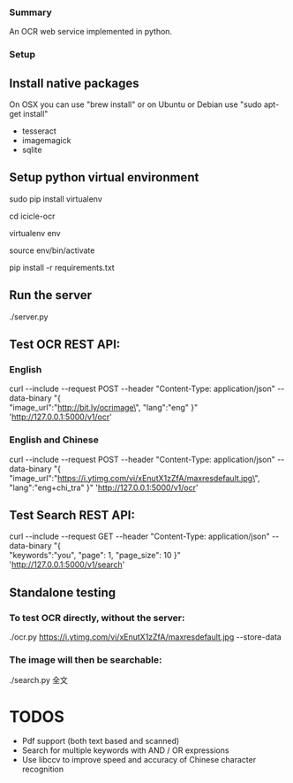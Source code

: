 ### Summary

An OCR web service implemented in python.

### Setup

## Install native packages 

On OSX you can use "brew install" or on Ubuntu or Debian use "sudo apt-get install" 

- tesseract 
- imagemagick
- sqlite


## Setup python virtual environment

sudo pip install virtualenv

cd icicle-ocr
 	
virtualenv env

source env/bin/activate

pip install -r requirements.txt


## Run the server

./server.py


## Test OCR REST API:

### English
curl --include --request POST --header "Content-Type: application/json" --data-binary "{  
    \"image_url\":\"http://bit.ly/ocrimage\",
    \"lang\":\"eng\"
}" 'http://127.0.0.1:5000/v1/ocr'


### English and Chinese

curl --include --request POST --header "Content-Type: application/json" --data-binary "{  
    \"image_url\":\"https://i.ytimg.com/vi/xEnutX1zZfA/maxresdefault.jpg\",
    \"lang\":\"eng+chi_tra\"
}" 'http://127.0.0.1:5000/v1/ocr'


## Test Search REST API:

curl --include --request GET --header "Content-Type: application/json" --data-binary "{  
    \"keywords\":\"you\",
    \"page\": 1,
    \"page_size\": 10
}" 'http://127.0.0.1:5000/v1/search'


## Standalone testing

### To test OCR directly, without the server:

./ocr.py https://i.ytimg.com/vi/xEnutX1zZfA/maxresdefault.jpg --store-data

### The image will then be searchable:

./search.py 全文


# TODOS
- Pdf support (both text based and scanned)
- Search for multiple keywords with AND / OR expressions
- Use libccv to improve speed and accuracy of Chinese character recognition